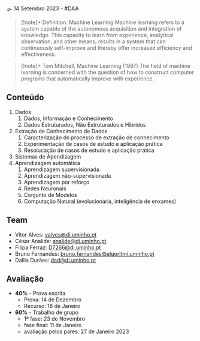 🌫 14 Setembro 2023 - #DAA 

>[!note]+ Definition: Machine Learning
>Machine learning refers to a system capable of the autonomous acquisition and integration of knowledge. This capacity to learn from experience, analytical observation, and other means, results in a system that can continuously self-improve and thereby offer increased efficiency and effectiveness.

>[!note]+ Tom Mitchell, Machine Learning (1997)
>The field of machine learning is concerned with the question of how to construct computer programs that automatically improve with experience.

## Conteúdo
1. Dados
	1. Dados, Informação e Conhecimento
	2. Dados Estruturados, Não Estruturados e Híbridos
2. Extração de Conhecimento de Dados
	1. Caracterização do processo de extração de conhecimento
	2. Experimentação de casos de estudo e aplicação prática
	3. Resolucação de casos de estudo e aplicação prática
3. Sistemas de Apendizagem
4. Aprendizagem automática
	1. Aprendizagem supervisionada
	2. Aprendizagem não-supervisionada
	3. Aprendizagem por reforço
	4. Redes Neuronais
	5. Conjunto de Modelos
	6. Computação Natural (evolucionária, inteligência de enxames)


## Team
- Vitor Alves: valves@di.uminho.pt
- César Analide: analide@di.uminho.pt
- Filipa Ferraz: D7266@di.uminho.pt
- Bruno Fernandes: bruno.fernandes@algoritmi.uminho.pt
- Dalila Durães: dad@di.uminho.pt

## Avaliação
- **40%** - Prova escrita
	- Prova: 14 de Dezembro
	- Recurso: 18 de Janeiro
- **60%** - Trabalho de grupo
	- 1ª fase: 23 de Novembro
	- fase final: 11 de Janeiro
	- avaliação pelos pares: 27 de Janeiro 2023

